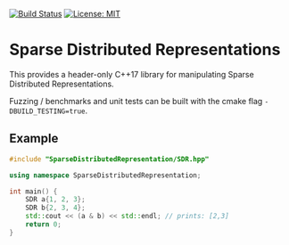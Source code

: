 [![Build Status](https://travis-ci.com/jagprog5/sdr.svg?branch=master)](https://travis-ci.com/jagprog5/sdr)
[![License: MIT](https://img.shields.io/badge/License-MIT-yellow.svg)](https://opensource.org/licenses/MIT)
# Sparse Distributed Representations

This provides a header-only C++17 library for manipulating Sparse Distributed Representations.

Fuzzing / benchmarks and unit tests can be built with the cmake flag `-DBUILD_TESTING=true`.

## Example

```cpp
#include "SparseDistributedRepresentation/SDR.hpp"

using namespace SparseDistributedRepresentation;

int main() {
    SDR a{1, 2, 3};
    SDR b{2, 3, 4};
    std::cout << (a & b) << std::endl; // prints: [2,3]
    return 0;
}

```